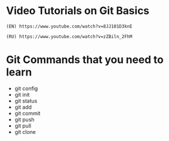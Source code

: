 # Video Tutorials on Git Basics

    (EN) https://www.youtube.com/watch?v=8JJ101D3knE

    (RU) https://www.youtube.com/watch?v=zZBiln_2FhM

# Git Commands that you need to learn

- git config
- git init
- git status
- git add
- git commit
- git push
- git pull
- git clone
